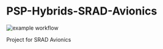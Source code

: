 # PSP-Hybrids-SRAD-Avionics
![example workflow](https://github.com/Co1inD/PSP-Hybrids-SRAD-Avionics/actions/workflows/maven.yml/badge.svg)

Project for SRAD Avionics 
